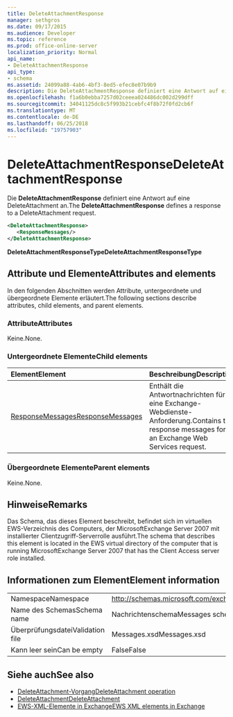 ```yaml
---
title: DeleteAttachmentResponse
manager: sethgros
ms.date: 09/17/2015
ms.audience: Developer
ms.topic: reference
ms.prod: office-online-server
localization_priority: Normal
api_name:
- DeleteAttachmentResponse
api_type:
- schema
ms.assetid: 24099a88-4ab6-4bf3-8ed5-efec8e07b9b9
description: Die DeleteAttachmentResponse definiert eine Antwort auf eine DeleteAttachment an.
ms.openlocfilehash: f1a6b0ebba7257d02ceeea024486dc002d299dff
ms.sourcegitcommit: 34041125dc8c5f993b21cebfc4f8b72f0fd2cb6f
ms.translationtype: MT
ms.contentlocale: de-DE
ms.lasthandoff: 06/25/2018
ms.locfileid: "19757903"
---
```

# <a name="deleteattachmentresponse"></a><span data-ttu-id="7ecd2-103">DeleteAttachmentResponse</span><span class="sxs-lookup"><span data-stu-id="7ecd2-103">DeleteAttachmentResponse</span></span>

<span data-ttu-id="7ecd2-104">Die **DeleteAttachmentResponse** definiert eine Antwort auf eine DeleteAttachment an.</span><span class="sxs-lookup"><span data-stu-id="7ecd2-104">The **DeleteAttachmentResponse** defines a response to a DeleteAttachment request.</span></span> 
  
```xml
<DeleteAttachmentResponse>
   <ResponseMessages/>
</DeleteAttachmentResponse>
```

<span data-ttu-id="7ecd2-105">**DeleteAttachmentResponseType**</span><span class="sxs-lookup"><span data-stu-id="7ecd2-105">**DeleteAttachmentResponseType**</span></span>

## <a name="attributes-and-elements"></a><span data-ttu-id="7ecd2-106">Attribute und Elemente</span><span class="sxs-lookup"><span data-stu-id="7ecd2-106">Attributes and elements</span></span>

<span data-ttu-id="7ecd2-107">In den folgenden Abschnitten werden Attribute, untergeordnete und übergeordnete Elemente erläutert.</span><span class="sxs-lookup"><span data-stu-id="7ecd2-107">The following sections describe attributes, child elements, and parent elements.</span></span>
  
### <a name="attributes"></a><span data-ttu-id="7ecd2-108">Attribute</span><span class="sxs-lookup"><span data-stu-id="7ecd2-108">Attributes</span></span>

<span data-ttu-id="7ecd2-109">Keine.</span><span class="sxs-lookup"><span data-stu-id="7ecd2-109">None.</span></span>
  
### <a name="child-elements"></a><span data-ttu-id="7ecd2-110">Untergeordnete Elemente</span><span class="sxs-lookup"><span data-stu-id="7ecd2-110">Child elements</span></span>

|<span data-ttu-id="7ecd2-111">**Element**</span><span class="sxs-lookup"><span data-stu-id="7ecd2-111">**Element**</span></span>|<span data-ttu-id="7ecd2-112">**Beschreibung**</span><span class="sxs-lookup"><span data-stu-id="7ecd2-112">**Description**</span></span>|
|:-----|:-----|
|[<span data-ttu-id="7ecd2-113">ResponseMessages</span><span class="sxs-lookup"><span data-stu-id="7ecd2-113">ResponseMessages</span></span>](responsemessages.md) <br/> |<span data-ttu-id="7ecd2-114">Enthält die Antwortnachrichten für eine Exchange-Webdienste-Anforderung.</span><span class="sxs-lookup"><span data-stu-id="7ecd2-114">Contains the response messages for an Exchange Web Services request.</span></span>  <br/> |
   
### <a name="parent-elements"></a><span data-ttu-id="7ecd2-115">Übergeordnete Elemente</span><span class="sxs-lookup"><span data-stu-id="7ecd2-115">Parent elements</span></span>

<span data-ttu-id="7ecd2-116">Keine.</span><span class="sxs-lookup"><span data-stu-id="7ecd2-116">None.</span></span>
  
## <a name="remarks"></a><span data-ttu-id="7ecd2-117">Hinweise</span><span class="sxs-lookup"><span data-stu-id="7ecd2-117">Remarks</span></span>

<span data-ttu-id="7ecd2-118">Das Schema, das dieses Element beschreibt, befindet sich im virtuellen EWS-Verzeichnis des Computers, der MicrosoftExchange Server 2007 mit installierter Clientzugriff-Serverrolle ausführt.</span><span class="sxs-lookup"><span data-stu-id="7ecd2-118">The schema that describes this element is located in the EWS virtual directory of the computer that is running MicrosoftExchange Server 2007 that has the Client Access server role installed.</span></span>
  
## <a name="element-information"></a><span data-ttu-id="7ecd2-119">Informationen zum Element</span><span class="sxs-lookup"><span data-stu-id="7ecd2-119">Element information</span></span>

|||
|:-----|:-----|
|<span data-ttu-id="7ecd2-120">Namespace</span><span class="sxs-lookup"><span data-stu-id="7ecd2-120">Namespace</span></span>  <br/> |http://schemas.microsoft.com/exchange/services/2006/messages  <br/> |
|<span data-ttu-id="7ecd2-121">Name des Schemas</span><span class="sxs-lookup"><span data-stu-id="7ecd2-121">Schema name</span></span>  <br/> |<span data-ttu-id="7ecd2-122">Nachrichtenschema</span><span class="sxs-lookup"><span data-stu-id="7ecd2-122">Messages schema</span></span>  <br/> |
|<span data-ttu-id="7ecd2-123">Überprüfungsdatei</span><span class="sxs-lookup"><span data-stu-id="7ecd2-123">Validation file</span></span>  <br/> |<span data-ttu-id="7ecd2-124">Messages.xsd</span><span class="sxs-lookup"><span data-stu-id="7ecd2-124">Messages.xsd</span></span>  <br/> |
|<span data-ttu-id="7ecd2-125">Kann leer sein</span><span class="sxs-lookup"><span data-stu-id="7ecd2-125">Can be empty</span></span>  <br/> |<span data-ttu-id="7ecd2-126">False</span><span class="sxs-lookup"><span data-stu-id="7ecd2-126">False</span></span>  <br/> |
   
## <a name="see-also"></a><span data-ttu-id="7ecd2-127">Siehe auch</span><span class="sxs-lookup"><span data-stu-id="7ecd2-127">See also</span></span>

- [<span data-ttu-id="7ecd2-128">DeleteAttachment-Vorgang</span><span class="sxs-lookup"><span data-stu-id="7ecd2-128">DeleteAttachment operation</span></span>](deleteattachment-operation.md)  
- [<span data-ttu-id="7ecd2-129">DeleteAttachment</span><span class="sxs-lookup"><span data-stu-id="7ecd2-129">DeleteAttachment</span></span>](deleteattachment.md)
- [<span data-ttu-id="7ecd2-130">EWS-XML-Elemente in Exchange</span><span class="sxs-lookup"><span data-stu-id="7ecd2-130">EWS XML elements in Exchange</span></span>](ews-xml-elements-in-exchange.md)

